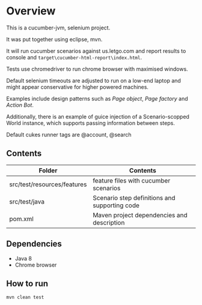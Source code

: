 # Overview

This is a cucumber-jvm, selenium project.

It was put together using eclipse, mvn.

It will run cucumber scenarios against us.letgo.com and report results to console and `target\cucumber-html-report\index.html`.

Tests use chromedriver to run chrome browser with maximised windows.

Default selenium timeouts are adjusted to run on a low-end laptop and might appear conservative for higher powered machines.

Examples include design patterns such as *Page object*, *Page factory* and *Action Bot*.

Additionally, there is an example of guice injection of a Scenario-scopped World instance, which supports passing information between steps.

Default cukes runner tags are @account, @search


## Contents


| **Folder**                    | **Contents** |
| ---                           | ---          |
|   src/test/resources/features |   feature files with cucumber scenarios      |
|   src/test/java               |    Scenario step definitions and supporting code     |
|   pom.xml               |    Maven project dependencies and description     |




## Dependencies

- Java 8
- Chrome browser

## How to run

`mvn clean test`
